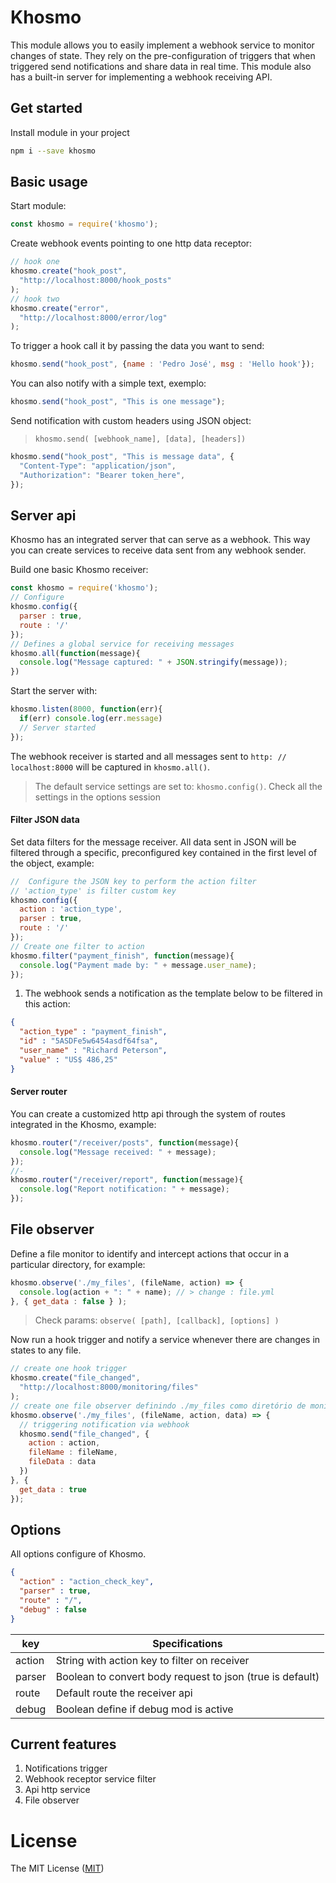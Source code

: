 Khosmo
===========================

This module allows you to easily implement a webhook service to monitor changes of state. They rely on the pre-configuration of triggers that when triggered send notifications and share data in real time. This module also has a built-in server for implementing a webhook receiving API.

## Get started

Install module in your project

```sh
npm i --save khosmo
```

## Basic usage
Start module:
```js
const khosmo = require('khosmo');
```
Create webhook events pointing to one http data receptor:
```js
// hook one
khosmo.create("hook_post",
  "http://localhost:8000/hook_posts"
);
// hook two
khosmo.create("error",
  "http://localhost:8000/error/log"
);
```

To trigger a hook call it by passing the data you want to send:
```js
khosmo.send("hook_post", {name : 'Pedro José', msg : 'Hello hook'});
```
You can also notify with a simple text, exemplo:
```js
khosmo.send("hook_post", "This is one message");
```

Send notification with custom headers using JSON object:

> ```khosmo.send( [webhook_name], [data], [headers])```

```js
khosmo.send("hook_post", "This is message data", {
  "Content-Type": "application/json",
  "Authorization": "Bearer token_here",
});
```
## Server api
Khosmo has an integrated server that can serve as a webhook. This way you can create services to receive data sent from any webhook sender.

Build one basic Khosmo receiver:
```js
const khosmo = require('khosmo');
// Configure
khosmo.config({
  parser : true,
  route : '/'
});
// Defines a global service for receiving messages
khosmo.all(function(message){
  console.log("Message captured: " + JSON.stringify(message));
})
```
Start the server with:
```js
khosmo.listen(8000, function(err){
  if(err) console.log(err.message)
  // Server started
});
```

The webhook receiver is started and all messages sent to ```http: // localhost:8000``` will be captured in ```khosmo.all()```.

>The default service settings are set to: ```khosmo.config()```. Check all the settings in the options session

#### Filter JSON data

Set data filters for the message receiver. All data sent in JSON will be filtered through a specific, preconfigured key contained in the first level of the object, example:

```js
//  Configure the JSON key to perform the action filter
// 'action_type' is filter custom key
khosmo.config({
  action : 'action_type',
  parser : true,
  route : '/'
});
// Create one filter to action
khosmo.filter("payment_finish", function(message){
  console.log("Payment made by: " + message.user_name);
});
```

1. The webhook sends a notification as the template below to be filtered in this action:

```json
{
  "action_type" : "payment_finish",
  "id" : "5ASDFe5w6454asdf64fsa",
  "user_name" : "Richard Peterson",
  "value" : "US$ 486,25"
}
```


#### Server router
You can create a customized http api through the system of routes integrated in the Khosmo, example:

```js
khosmo.router("/receiver/posts", function(message){
  console.log("Message received: " + message);
});
//-
khosmo.router("/receiver/report", function(message){
  console.log("Report notification: " + message);
});
```

## File observer
Define a file monitor to identify and intercept actions that occur in a particular directory, for example:
```js
khosmo.observe('./my_files', (fileName, action) => {
  console.log(action + ": " + name); // > change : file.yml
}, { get_data : false } );
```

> Check params: ```observe( [path], [callback], [options] )```

Now run a hook trigger and notify a service whenever there are changes in states to any file.

```js
// create one hook trigger
khosmo.create("file_changed",
  "http://localhost:8000/monitoring/files"
);
// create one file observer definindo ./my_files como diretório de monitoramento
khosmo.observe('./my_files', (fileName, action, data) => {
  // triggering notification via webhook
  khosmo.send("file_changed", {
    action : action,
    fileName : fileName,
    fileData : data
  })
}, {
  get_data : true
});
```
## Options
All options configure of Khosmo.
```JSON
{
  "action" : "action_check_key",
  "parser" : true,
  "route" : "/",
  "debug" : false
}
```

| key    | Specifications                                            |
|--------|-----------------------------------------------------------|
| action | String with action key to filter on receiver              |
| parser | Boolean to convert body request to json (true is default) |
| route  | Default route the receiver api                            |
| debug  | Boolean define if debug mod is active                     |

## Current features

1. Notifications trigger
2. Webhook receptor service filter
3. Api http service
4. File observer

License
=======

The MIT License ([MIT](LICENSE))

